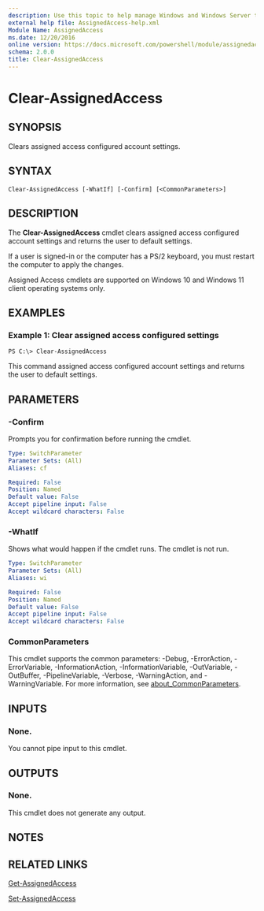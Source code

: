 ```yaml
---
description: Use this topic to help manage Windows and Windows Server technologies with Windows PowerShell.
external help file: AssignedAccess-help.xml
Module Name: AssignedAccess
ms.date: 12/20/2016
online version: https://docs.microsoft.com/powershell/module/assignedaccess/clear-assignedaccess?view=windowsserver2022-ps&wt.mc_id=ps-gethelp
schema: 2.0.0
title: Clear-AssignedAccess
---
```


# Clear-AssignedAccess

## SYNOPSIS
Clears assigned access configured account settings.

## SYNTAX

```
Clear-AssignedAccess [-WhatIf] [-Confirm] [<CommonParameters>]
```

## DESCRIPTION
The **Clear-AssignedAccess** cmdlet clears assigned access configured account settings and returns the user to default settings.

If a user is signed-in or the computer has a PS/2 keyboard, you must restart the computer to apply the changes.

Assigned Access cmdlets are supported on Windows 10 and Windows 11 client operating systems only.

## EXAMPLES

### Example 1: Clear assigned access configured settings
```
PS C:\> Clear-AssignedAccess
```

This command assigned access configured account settings  and returns the user to default settings.

## PARAMETERS

### -Confirm
Prompts you for confirmation before running the cmdlet.

```yaml
Type: SwitchParameter
Parameter Sets: (All)
Aliases: cf

Required: False
Position: Named
Default value: False
Accept pipeline input: False
Accept wildcard characters: False
```

### -WhatIf
Shows what would happen if the cmdlet runs.
The cmdlet is not run.

```yaml
Type: SwitchParameter
Parameter Sets: (All)
Aliases: wi

Required: False
Position: Named
Default value: False
Accept pipeline input: False
Accept wildcard characters: False
```

### CommonParameters
This cmdlet supports the common parameters: -Debug, -ErrorAction, -ErrorVariable, -InformationAction, -InformationVariable, -OutVariable, -OutBuffer, -PipelineVariable, -Verbose, -WarningAction, and -WarningVariable. For more information, see [about_CommonParameters](https://go.microsoft.com/fwlink/?LinkID=113216).

## INPUTS

### None.
You cannot pipe input to this cmdlet.

## OUTPUTS

### None.
This cmdlet does not generate any output.

## NOTES

## RELATED LINKS

[Get-AssignedAccess](./Get-AssignedAccess.md)

[Set-AssignedAccess](./Set-AssignedAccess.md)

